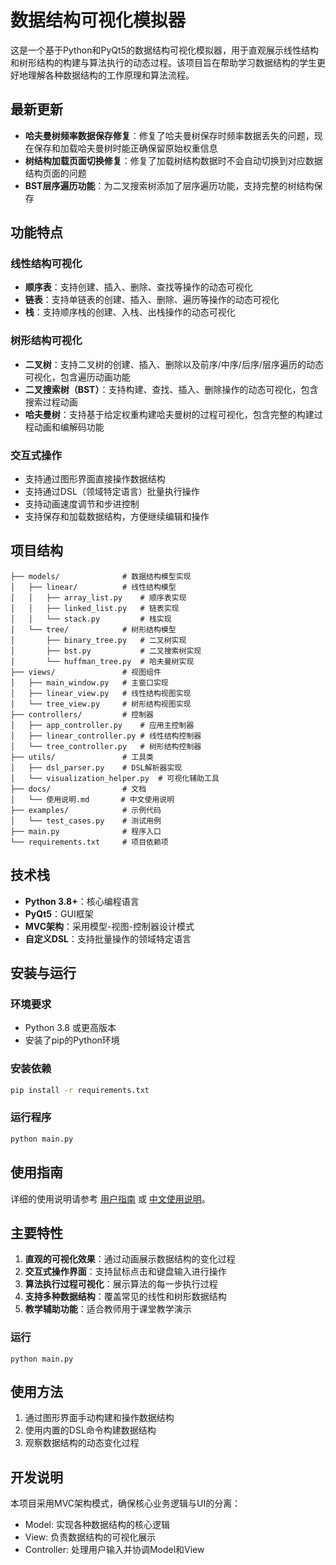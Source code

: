 # 数据结构可视化模拟器

这是一个基于Python和PyQt5的数据结构可视化模拟器，用于直观展示线性结构和树形结构的构建与算法执行的动态过程。该项目旨在帮助学习数据结构的学生更好地理解各种数据结构的工作原理和算法流程。

## 最新更新

- **哈夫曼树频率数据保存修复**：修复了哈夫曼树保存时频率数据丢失的问题，现在保存和加载哈夫曼树时能正确保留原始权重信息
- **树结构加载页面切换修复**：修复了加载树结构数据时不会自动切换到对应数据结构页面的问题
- **BST层序遍历功能**：为二叉搜索树添加了层序遍历功能，支持完整的树结构保存

## 功能特点

### 线性结构可视化
- **顺序表**：支持创建、插入、删除、查找等操作的动态可视化
- **链表**：支持单链表的创建、插入、删除、遍历等操作的动态可视化
- **栈**：支持顺序栈的创建、入栈、出栈操作的动态可视化

### 树形结构可视化
- **二叉树**：支持二叉树的创建、插入、删除以及前序/中序/后序/层序遍历的动态可视化，包含遍历动画功能
- **二叉搜索树（BST）**：支持构建、查找、插入、删除操作的动态可视化，包含搜索过程动画
- **哈夫曼树**：支持基于给定权重构建哈夫曼树的过程可视化，包含完整的构建过程动画和编解码功能

### 交互式操作
- 支持通过图形界面直接操作数据结构
- 支持通过DSL（领域特定语言）批量执行操作
- 支持动画速度调节和步进控制
- 支持保存和加载数据结构，方便继续编辑和操作

## 项目结构

```
├── models/              # 数据结构模型实现
│   ├── linear/          # 线性结构模型
│   │   ├── array_list.py    # 顺序表实现
│   │   ├── linked_list.py   # 链表实现
│   │   └── stack.py         # 栈实现
│   └── tree/            # 树形结构模型
│       ├── binary_tree.py   # 二叉树实现
│       ├── bst.py           # 二叉搜索树实现
│       └── huffman_tree.py  # 哈夫曼树实现
├── views/               # 视图组件
│   ├── main_window.py   # 主窗口实现
│   ├── linear_view.py   # 线性结构视图实现
│   └── tree_view.py     # 树形结构视图实现
├── controllers/         # 控制器
│   ├── app_controller.py    # 应用主控制器
│   ├── linear_controller.py # 线性结构控制器
│   └── tree_controller.py   # 树形结构控制器
├── utils/               # 工具类
│   ├── dsl_parser.py    # DSL解析器实现
│   └── visualization_helper.py  # 可视化辅助工具
├── docs/                # 文档
│   └── 使用说明.md       # 中文使用说明
├── examples/            # 示例代码
│   └── test_cases.py    # 测试用例
├── main.py              # 程序入口
└── requirements.txt     # 项目依赖项
```

## 技术栈

- **Python 3.8+**：核心编程语言
- **PyQt5**：GUI框架
- **MVC架构**：采用模型-视图-控制器设计模式
- **自定义DSL**：支持批量操作的领域特定语言

## 安装与运行

### 环境要求
- Python 3.8 或更高版本
- 安装了pip的Python环境

### 安装依赖

```bash
pip install -r requirements.txt
```

### 运行程序

```bash
python main.py
```

## 使用指南

详细的使用说明请参考 [用户指南](docs/user_guide.md) 或 [中文使用说明](docs/使用说明.md)。

## 主要特性

1. **直观的可视化效果**：通过动画展示数据结构的变化过程
2. **交互式操作界面**：支持鼠标点击和键盘输入进行操作
3. **算法执行过程可视化**：展示算法的每一步执行过程
4. **支持多种数据结构**：覆盖常见的线性和树形数据结构
5. **教学辅助功能**：适合教师用于课堂教学演示

### 运行

```
python main.py
```

## 使用方法

1. 通过图形界面手动构建和操作数据结构
2. 使用内置的DSL命令构建数据结构
3. 观察数据结构的动态变化过程

## 开发说明

本项目采用MVC架构模式，确保核心业务逻辑与UI的分离：
- Model: 实现各种数据结构的核心逻辑
- View: 负责数据结构的可视化展示
- Controller: 处理用户输入并协调Model和View